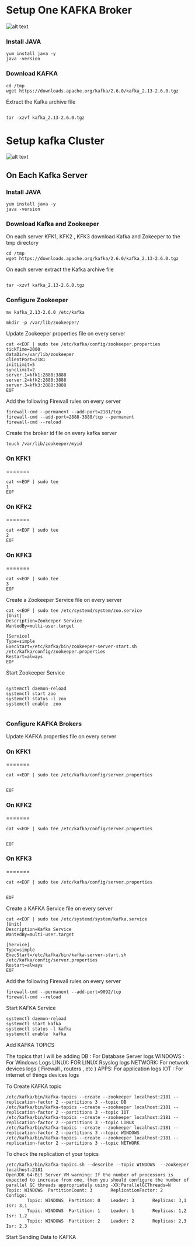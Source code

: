 # Setup One KAFKA Broker

![alt text](https://github.com/allamiro/Data-Pipelines/blob/master/KAFKA/kafka-onebroker.PNG)


### Install JAVA 

```
yum install java -y
java -version
```

### Download KAFKA

```
cd /tmp
wget https://downloads.apache.org/kafka/2.6.0/kafka_2.13-2.6.0.tgz

```

Extract the Kafka archive file 

```

tar -xzvf kafka_2.13-2.6.0.tgz

```



# Setup kafka  Cluster 

![alt text](https://github.com/allamiro/Data-Pipelines/blob/master/KAFKA/kafka-cluster.PNG)


## On Each Kafka Server

### Install JAVA 

```
yum install java -y
java -version
```

### Download Kafka and Zookeeper

On each server KFK1, KFK2 , KFK3 download Kafka and Zokeeper to the tmp directory 

```
cd /tmp
wget https://downloads.apache.org/kafka/2.6.0/kafka_2.13-2.6.0.tgz

```

On each server extract the Kafka archive file 

```

tar -xzvf kafka_2.13-2.6.0.tgz

```


### Configure Zookeeper


```
mv kafka_2.13-2.6.0 /etc/kafka

mkdir -p /var/lib/zookeeper/
```

Update Zookeeper properties file on every server

```
cat <<EOF | sudo tee /etc/kafka/config/zookeeper.properties
tickTime=2000
dataDir=/var/lib/zookeeper
clientPort=2181
initLimit=5
syncLimit=2
server.1=kfk1:2888:3888
server.2=kfk2:2888:3888
server.3=kfk3:2888:3888
EOF
```


Add the following Firewall rules on every server 

```
firewall-cmd --permanent --add-port=2181/tcp
firewall-cmd --add-port=2888-3888/tcp --permanent
firewall-cmd --reload
```
Create the broker id file on every kafka server

```
touch /var/lib/zookeeper/myid
```

### On KFK1
=======
```
cat <<EOF | sudo tee
1
EOF
```
### On KFK2
=======
```
cat <<EOF | sudo tee
2
EOF
```
### On KFK3
=======
```
cat <<EOF | sudo tee
3
EOF
```

Create a Zookeeper Service file on every server

```
cat <<EOF | sudo tee /etc/systemd/system/zoo.service
[Unit]
Description=Zookeeper Service
WantedBy=multi-user.target

[Service]
Type=simple
ExecStart=/etc/kafka/bin/zookeeper-server-start.sh /etc/kafka/config/zookeeper.properties
Restart=always
EOF
```


Start Zookeeper Service

```

systemctl daemon-reload
systemctl start zoo
systemctl status -l zoo
systemctl enable  zoo


```
### Configure KAFKA Brokers 


Update KAFKA properties file on every server

### On KFK1
=======

```
cat <<EOF | sudo tee /etc/kafka/config/server.properties


EOF
```



### On KFK2
=======

```
cat <<EOF | sudo tee /etc/kafka/config/server.properties


EOF
```


### On KFK3
=======

```
cat <<EOF | sudo tee /etc/kafka/config/server.properties


EOF
```


Create a KAFKA Service file on every server


```
cat <<EOF | sudo tee /etc/systemd/system/kafka.service
[Unit]
Description=Kafka Service
WantedBy=multi-user.target

[Service]
Type=simple
ExecStart=/etc/kafka/bin/kafka-server-start.sh /etc/kafka/config/server.properties
Restart=always
EOF
```
Add the following Firewall rules on every server 

```
firewall-cmd --permanent --add-port=9092/tcp
firewall-cmd --reload
```


Start KAFKA Service


```
systemctl daemon-reload
systemctl start kafka
systemctl status -l kafka
systemctl enable  kafka

```

Add KAFKA TOPICS  

The topics that I will be adding 
DB : For Database Server logs
WINDOWS : For Windows Logs
LINUX: FOR LINUX Rsyslog logs
NETWORK: For network devices logs ( Firewall , routers , etc )
APPS: For application logs
IOT : For internet of things devices logs



To Create KAFKA topic 

```
/etc/kafka/bin/kafka-topics --create --zookeeper localhost:2181 --replication-factor 2 --partitions 3 --topic DB
/etc/kafka/bin/kafka-topics --create --zookeeper localhost:2181 --replication-factor 2 --partitions 3 --topic IOT
/etc/kafka/bin/kafka-topics --create --zookeeper localhost:2181 --replication-factor 2 --partitions 3 --topic LINUX
/etc/kafka/bin/kafka-topics --create --zookeeper localhost:2181 --replication-factor 2 --partitions 3 --topic WINDOWS
/etc/kafka/bin/kafka-topics --create --zookeeper localhost:2181 --replication-factor 2 --partitions 3 --topic NETWORK
```

To check the replication of your topics 

```
/etc/kafka/bin/kafka-topics.sh --describe --topic WINDOWS  --zookeeper  localhost:2181
OpenJDK 64-Bit Server VM warning: If the number of processors is expected to increase from one, then you should configure the number of parallel GC threads appropriately using -XX:ParallelGCThreads=N
Topic: WINDOWS  PartitionCount: 3       ReplicationFactor: 2    Configs:
        Topic: WINDOWS  Partition: 0    Leader: 3       Replicas: 3,1   Isr: 3,1
        Topic: WINDOWS  Partition: 1    Leader: 1       Replicas: 1,2   Isr: 1,2
        Topic: WINDOWS  Partition: 2    Leader: 2       Replicas: 2,3   Isr: 2,3

```
Start Sending Data to KAFKA 

